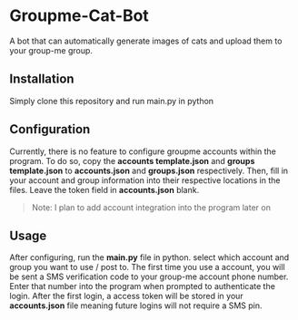 # Groupme-Cat-Bot

A bot that can automatically generate images of cats and upload them to your group-me group. 

## Installation

Simply clone this repository and run main.py in python

## Configuration

Currently, there is no feature to configure groupme accounts within the program. To do so, copy the 
**accounts template.json** and **groups template.json**  to **accounts.json** and **groups.json** respectively.
Then, fill in your account and group information into their respective locations in the files. 
Leave the token field in **accounts.json** blank. 

> Note: I plan to add account integration into the program later on

## Usage

After configuring, run the **main.py** file in python. select which account and group you want to use / post to. 
The first time you use a account, you will be sent a SMS verification code to your group-me account phone number. 
Enter that number into the program when prompted to authenticate the login. 
After the first login, a access token will be stored in your **accounts.json** file meaning future logins will not require a SMS pin. 

